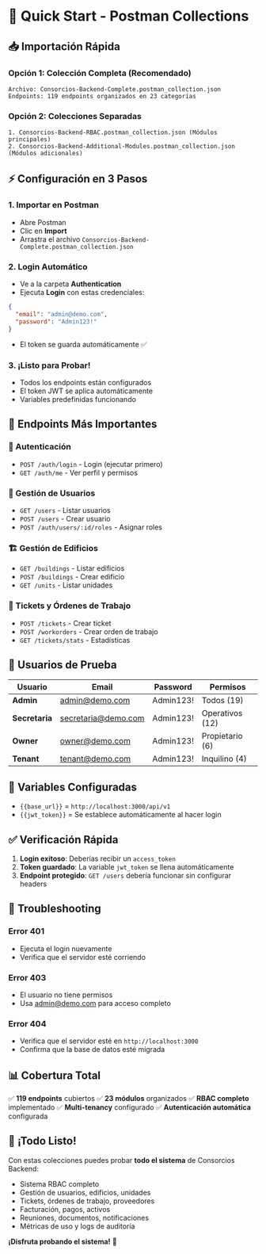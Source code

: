 # 🚀 Quick Start - Postman Collections

## 📥 Importación Rápida

### Opción 1: Colección Completa (Recomendado)
```
Archivo: Consorcios-Backend-Complete.postman_collection.json
Endpoints: 119 endpoints organizados en 23 categorías
```

### Opción 2: Colecciones Separadas
```
1. Consorcios-Backend-RBAC.postman_collection.json (Módulos principales)
2. Consorcios-Backend-Additional-Modules.postman_collection.json (Módulos adicionales)
```

## ⚡ Configuración en 3 Pasos

### 1. Importar en Postman
- Abre Postman
- Clic en **Import**
- Arrastra el archivo `Consorcios-Backend-Complete.postman_collection.json`

### 2. Login Automático
- Ve a la carpeta **Authentication**
- Ejecuta **Login** con estas credenciales:
```json
{
  "email": "admin@demo.com",
  "password": "Admin123!"
}
```
- El token se guarda automáticamente ✅

### 3. ¡Listo para Probar!
- Todos los endpoints están configurados
- El token JWT se aplica automáticamente
- Variables predefinidas funcionando

## 🎯 Endpoints Más Importantes

### 🔐 Autenticación
- `POST /auth/login` - Login (ejecutar primero)
- `GET /auth/me` - Ver perfil y permisos

### 👥 Gestión de Usuarios
- `GET /users` - Listar usuarios
- `POST /users` - Crear usuario
- `POST /auth/users/:id/roles` - Asignar roles

### 🏗️ Gestión de Edificios
- `GET /buildings` - Listar edificios
- `POST /buildings` - Crear edificio
- `GET /units` - Listar unidades

### 🎫 Tickets y Órdenes de Trabajo
- `POST /tickets` - Crear ticket
- `POST /workorders` - Crear orden de trabajo
- `GET /tickets/stats` - Estadísticas

## 👤 Usuarios de Prueba

| Usuario | Email | Password | Permisos |
|---------|-------|----------|----------|
| **Admin** | admin@demo.com | Admin123! | Todos (19) |
| **Secretaria** | secretaria@demo.com | Admin123! | Operativos (12) |
| **Owner** | owner@demo.com | Admin123! | Propietario (6) |
| **Tenant** | tenant@demo.com | Admin123! | Inquilino (4) |

## 🔧 Variables Configuradas

- `{{base_url}}` = `http://localhost:3000/api/v1`
- `{{jwt_token}}` = Se establece automáticamente al hacer login

## ✅ Verificación Rápida

1. **Login exitoso**: Deberías recibir un `access_token`
2. **Token guardado**: La variable `jwt_token` se llena automáticamente
3. **Endpoint protegido**: `GET /users` debería funcionar sin configurar headers

## 🚨 Troubleshooting

### Error 401
- Ejecuta el login nuevamente
- Verifica que el servidor esté corriendo

### Error 403
- El usuario no tiene permisos
- Usa admin@demo.com para acceso completo

### Error 404
- Verifica que el servidor esté en `http://localhost:3000`
- Confirma que la base de datos esté migrada

## 📊 Cobertura Total

✅ **119 endpoints** cubiertos
✅ **23 módulos** organizados
✅ **RBAC completo** implementado
✅ **Multi-tenancy** configurado
✅ **Autenticación automática** configurada

## 🎉 ¡Todo Listo!

Con estas colecciones puedes probar **todo el sistema** de Consorcios Backend:
- Sistema RBAC completo
- Gestión de usuarios, edificios, unidades
- Tickets, órdenes de trabajo, proveedores
- Facturación, pagos, activos
- Reuniones, documentos, notificaciones
- Métricas de uso y logs de auditoría

**¡Disfruta probando el sistema!** 🚀
